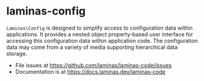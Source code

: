 # laminas-config

`Laminas\Config` is designed to simplify access to configuration data within
applications. It provides a nested object property-based user interface for
accessing this configuration data within application code. The configuration
data may come from a variety of media supporting hierarchical data storage.


- File issues at https://github.com/laminas/laminas-code/issues
- Documentation is at https://docs.laminas.dev/laminas-code
